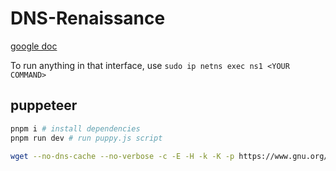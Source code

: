 # DNS-Renaissance

[google doc](https://docs.google.com/document/d/16dKZGVcfYDGSeGZJaDZFOg1uKKti9dofYWiM_UKCvys/edit)

To run anything in that interface, use
`sudo ip netns exec ns1 <YOUR COMMAND>`

## puppeteer
```sh
pnpm i # install dependencies
pnpm run dev # run puppy.js script
```

```sh
wget --no-dns-cache --no-verbose -c -E -H -k -K -p https://www.gnu.org/software/wget/manual/wget.html#Relative-Links && rm -r */
```
